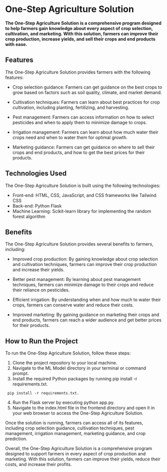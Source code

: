 # One-Step Agriculture Solution
**The One-Step Agriculture Solution is a comprehensive program designed to help farmers gain knowledge about every aspect of crop selection, cultivation, and marketing. With this solution, farmers can improve their crop production, increase yields, and sell their crops and end products with ease.**

## Features
The One-Step Agriculture Solution provides farmers with the following features:

- Crop selection guidance: Farmers can get guidance on the best crops to grow based on factors such as soil quality, climate, and market demand.

- Cultivation techniques: Farmers can learn about best practices for crop cultivation, including planting, fertilizing, and harvesting.

- Pest management: Farmers can access information on how to select pesticides and when to apply them to minimize damage to crops.

- Irrigation management: Farmers can learn about how much water their crops need and when to water them for optimal growth.

- Marketing guidance: Farmers can get guidance on where to sell their crops and end products, and how to get the best prices for their products.

## Technologies Used
The One-Step Agriculture Solution is built using the following technologies:

- Front-end: HTML, CSS, JavaScript, and CSS frameworks like Tailwind CSS
- Back-end: Python Flask
- Machine Learning: Scikit-learn library for implementing the random forest algorithm

## Benefits
The One-Step Agriculture Solution provides several benefits to farmers, including:

- Improved crop production: By gaining knowledge about crop selection and cultivation techniques, farmers can improve their crop production and increase their yields.

- Better pest management: By learning about pest management techniques, farmers can minimize damage to their crops and reduce their reliance on pesticides.

- Efficient irrigation: By understanding when and how much to water their crops, farmers can conserve water and reduce their costs.

- Improved marketing: By gaining guidance on marketing their crops and end products, farmers can reach a wider audience and get better prices for their products.

## How to Run the Project
To run the One-Step Agriculture Solution, follow these steps:

1. Clone the project repository to your local machine.
2. Navigate to the ML Model directory in your terminal or command prompt.
3. Install the required Python packages by running pip install -r requirements.txt.

```
 pip install -r requirements.txt.
```

4. Run the Flask server by executing python app.py.
5. Navigate to the index.html file in the frontend directory and open it in your web browser to access the One-Step Agriculture Solution.

Once the solution is running, farmers can access all of its features, including crop selection guidance, cultivation techniques, pest management, irrigation management, marketing guidance, and crop prediction.

Overall, the One-Step Agriculture Solution is a comprehensive program designed to support farmers in every aspect of crop production and marketing. With this solution, farmers can improve their yields, reduce their costs, and increase their profits.
